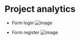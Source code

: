 <h1> Project analytics </h1>

* Form login
![image](https://user-images.githubusercontent.com/70001950/133735475-e7d1c6a2-d5ef-4efa-a60d-01aa90f2201d.png)

* Form register
![image](https://user-images.githubusercontent.com/70001950/133737462-a6eee3a3-0ce1-4014-a8d9-d83e3399e28f.png)

